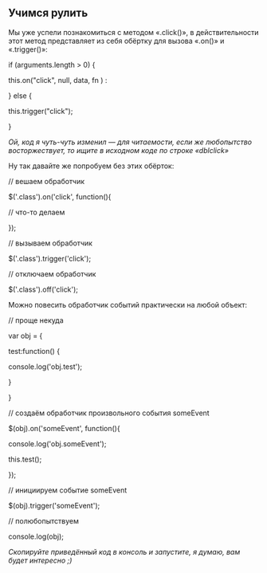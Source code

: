 ## Учимся рулить

Мы уже успели познакомиться с методом «.click()», в действительности этот метод представляет из себя обёртку для вызова «.on()» и «.trigger()»:

if (arguments.length &gt; 0) {

this.on(&quot;click&quot;, null, data, fn ) :

} else {

this.trigger(&quot;click&quot;);

}

_Ой, код я чуть-чуть изменил — для читаемости, если же любопытство восторжествует, то ищите в исходном коде по строке «dblclick»_

Ну так давайте же попробуем без этих обёрток:

// вешаем обработчик

$(&#039;.class&#039;).on(&#039;click&#039;, function(){

// что-то делаем

});

// вызываем обработчик

$(&#039;.class&#039;).trigger(&#039;click&#039;);

// отключаем обработчик

$(&#039;.class&#039;).off(&#039;click&#039;);

Можно повесить обработчик событий практически на любой объект:

// проще некуда

var obj = {

test:function() {

console.log(&#039;obj.test&#039;);

}

}

// создаём обработчик произвольного события someEvent

$(obj).on(&#039;someEvent&#039;, function(){

console.log(&#039;obj.someEvent&#039;);

this.test();

});

// инициируем событие someEvent

$(obj).trigger(&#039;someEvent&#039;);

// полюбопытствуем

console.log(obj);

_Скопируйте приведённый код в консоль и запустите, я думаю, вам будет интересно ;)_